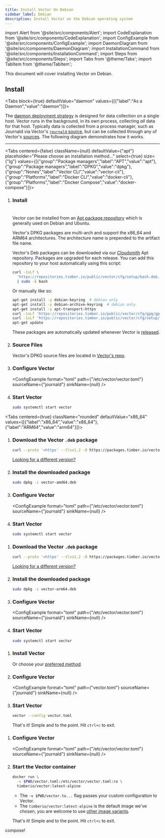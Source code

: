 ```yaml
---
title: Install Vector On Debian
sidebar_label: Debian
description: Install Vector on the Debian operating system
---
```


import Alert from '@site/src/components/Alert';
import CodeExplanation from '@site/src/components/CodeExplanation';
import ConfigExample from '@site/src/components/ConfigExample';
import DaemonDiagram from '@site/src/components/DaemonDiagram';
import InstallationCommand from '@site/src/components/InstallationCommand';
import Steps from '@site/src/components/Steps';
import Tabs from '@theme/Tabs';
import TabItem from '@theme/TabItem';

This document will cover installing Vector on Debian.



## Install

<Tabs
  block={true}
  defaultValue="daemon"
  values={[{"label":"As a Daemon","value":"daemon"}]}>
<TabItem value="daemon">

The [daemon deployment strategy][docs.strategies#daemon] is designed for data
collection on a single host. Vector runs in the background, in its own process,
collecting _all_ data for that host.
Typically data is collected from a process manager, such as Journald via
Vector's [`journald` source][docs.sources.journald], but can be collected
through any of Vector's [sources][docs.sources].
The following diagram demonstrates how it works.

<DaemonDiagram
  platformName={null}
  sourceName={null}
  sinkName={null} />

---

<Tabs
  centered={false}
  className={null}
  defaultValue={"apt"}
  placeholder="Please choose an installation method..."
  select={true}
  size={"lg"}
  values={[{"group":"Package managers","label":"APT","value":"apt"},{"group":"Package managers","label":"DPKG","value":"dpkg"},{"group":"Nones","label":"Vector CLI","value":"vector-cli"},{"group":"Platforms","label":"Docker CLI","value":"docker-cli"},{"group":"Platforms","label":"Docker Compose","value":"docker-compose"}]}>
<TabItem value="apt">

<Steps headingDepth={3}>
<ol>
<li>

### Install
#
Vector can be installed from an [Apt package repository][urls.apt] which is
generally used on Debian and Ubuntu.

Vector's DPKG packages are multi-arch and support the
x86_64 and ARM64
architectures. The architecture name is prepended to the artifact file name.

Vector's Deb packages can be downloaded via our [Cloudsmith][urls.cloudsmith] Apt repository.
Packages are upgraded for each release. You can add this repository to your host automatically using
this script:

```bash
curl -1sLf \
  'https://repositories.timber.io/public/vector/cfg/setup/bash.deb.sh' \
  | sudo -E bash
```

Or manually like so:

```bash
apt-get install -y debian-keyring  # debian only
apt-get install -y debian-archive-keyring  # debian only
apt-get install -y apt-transport-https
curl -1sLf 'https://repositories.timber.io/public/vector/cfg/gpg/gpg.3543DB2D0A2BC4B8.key' | apt-key add -
curl -1sLf 'https://repositories.timber.io/public/vector/cfg/setup/config.deb.txt?distro=debian&codename=wheezy' > /etc/apt/sources.list.d/timber-vector.list
apt-get update
```

<Alert type="info">

These packages are automatically updated whenever Vector is [released][urls.vector_releases].

</Alert>

</li>
<li>

### Source Files

Vector's DPKG source files are located in
[Vector's repo][urls.vector_debian_source_files].

</li>
<li>

### Configure Vector

<ConfigExample
  format="toml"
  path={"/etc/vector/vector.toml"}
  sourceName={"journald"}
  sinkName={null} />

</li>
<li>

### Start Vector

```bash
sudo systemctl start vector
```

</li>
</ol>
</Steps>

</TabItem>
<TabItem value="dpkg">

<Tabs
  centered={true}
  className="rounded"
  defaultValue="x86_64"
  values={[{"label":"x86_64","value":"x86_64"},{"label":"ARM64","value":"arm64"}]}>

<TabItem value="x86_64">
<Steps headingDepth={3}>
<ol>
<li>

### Download the Vector `.deb` package

```bash
curl --proto '=https' --tlsv1.2 -O https://packages.timber.io/vector/0.10.X/vector-amd64.deb
```

[Looking for a different version?][docs.package_managers.dpkg#versions]

</li>
<li>

### Install the downloaded package

```bash
sudo dpkg -i vector-amd64.deb
```

</li>
<li>

### Configure Vector

<ConfigExample
  format="toml"
  path={"/etc/vector/vector.toml"}
  sourceName={"journald"}
  sinkName={null} />

</li>
<li>

### Start Vector

```bash
sudo systemctl start vector
```

</li>
</ol>
</Steps>
</TabItem>
<TabItem value="arm64">
<Steps headingDepth={3}>
<ol>
<li>

### Download the Vector `.deb` package

```bash
curl --proto '=https' --tlsv1.2 -O https://packages.timber.io/vector/0.10.X/vector-arm64.deb
```

[Looking for a different version?][docs.package_managers.dpkg#versions]

</li>
<li>

### Install the downloaded package

```bash
sudo dpkg -i vector-arm64.deb
```

</li>
<li>

### Configure Vector

<ConfigExample
  format="toml"
  path={"/etc/vector/vector.toml"}
  sourceName={"journald"}
  sinkName={null} />

</li>
<li>

### Start Vector

```bash
sudo systemctl start vector
```

</li>
</ol>
</Steps>
</TabItem>
</Tabs>

</TabItem>
<TabItem value="vector-cli">

<Steps headingDepth={3}>
<ol>
<li>

### Install Vector

<InstallationCommand />

Or choose your [preferred method][docs.installation].

</li>
<li>

### Configure Vector

<ConfigExample
  format="toml"
  path={"vector.toml"}
  sourceName={"journald"}
  sinkName={null} />

</li>
<li>

### Start Vector

```bash
vector --config vector.toml
```

That's it! Simple and to the point. Hit `ctrl+c` to exit.

</li>
</ol>
</Steps>

</TabItem>
<TabItem value="docker-cli">

<Steps headingDepth={3}>
<ol>
<li>

### Configure Vector

<ConfigExample
  format="toml"
  path={"/etc/vector/vector.toml"}
  sourceName={"journald"}
  sinkName={null} />

</li>
<li>

### Start the Vector container

```bash
docker run \
  -v $PWD/vector.toml:/etc/vector/vector.toml:ro \
  timberio/vector:latest-alpine
```

<CodeExplanation>

* The `-v $PWD/vector.to...` flag passes your custom configuration to Vector.
* The `timberio/vector:latest-alpine` is the default image we've chosen, you are welcome to use [other image variants][docs.platforms.docker#variants].

</CodeExplanation>

That's it! Simple and to the point. Hit `ctrl+c` to exit.

</li>
</ol>
</Steps>

</TabItem>
<TabItem value="docker-compose">

compose!

</TabItem>
</Tabs>
</TabItem>
</Tabs>

[docs.installation]: /docs/setup/installation/
[docs.package_managers.dpkg#versions]: /docs/setup/installation/package-managers/dpkg/#versions
[docs.platforms.docker#variants]: /docs/setup/installation/platforms/docker/#variants
[docs.sources.journald]: /docs/reference/sources/journald/
[docs.sources]: /docs/reference/sources/
[docs.strategies#daemon]: /docs/setup/deployment/strategies/#daemon
[urls.apt]: https://en.wikipedia.org/wiki/APT_(software)
[urls.cloudsmith]: https://cloudsmith.io/~timber/repos/vector/packages/
[urls.vector_debian_source_files]: https://github.com/timberio/vector/tree/master/distribution/debian
[urls.vector_releases]: https://vector.dev/releases/latest/
